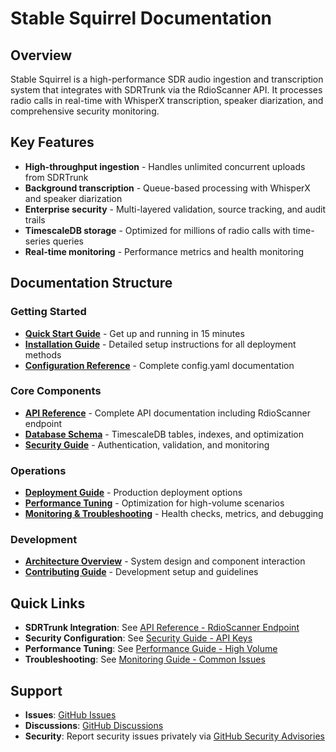 # Stable Squirrel Documentation

## Overview

Stable Squirrel is a high-performance SDR audio ingestion and transcription system that integrates with SDRTrunk via the RdioScanner API. It processes radio calls in real-time with WhisperX transcription, speaker diarization, and comprehensive security monitoring.

## Key Features

- **High-throughput ingestion** - Handles unlimited concurrent uploads from SDRTrunk
- **Background transcription** - Queue-based processing with WhisperX and speaker diarization  
- **Enterprise security** - Multi-layered validation, source tracking, and audit trails
- **TimescaleDB storage** - Optimized for millions of radio calls with time-series queries
- **Real-time monitoring** - Performance metrics and health monitoring

## Documentation Structure

### Getting Started

- **[Quick Start Guide](QUICK_START.md)** - Get up and running in 15 minutes
- **[Installation Guide](INSTALLATION.md)** - Detailed setup instructions for all deployment methods
- **[Configuration Reference](CONFIGURATION.md)** - Complete config.yaml documentation

### Core Components  

- **[API Reference](API_REFERENCE.md)** - Complete API documentation including RdioScanner endpoint
- **[Database Schema](DATABASE_SCHEMA.md)** - TimescaleDB tables, indexes, and optimization
- **[Security Guide](SECURITY_GUIDE.md)** - Authentication, validation, and monitoring

### Operations

- **[Deployment Guide](DEPLOYMENT.md)** - Production deployment options
- **[Performance Tuning](PERFORMANCE.md)** - Optimization for high-volume scenarios
- **[Monitoring & Troubleshooting](MONITORING.md)** - Health checks, metrics, and debugging

### Development

- **[Architecture Overview](ARCHITECTURE.md)** - System design and component interaction
- **[Contributing Guide](CONTRIBUTING.md)** - Development setup and guidelines

## Quick Links

- **SDRTrunk Integration**: See [API Reference - RdioScanner Endpoint](API_REFERENCE.md#rdioscanner-endpoint)
- **Security Configuration**: See [Security Guide - API Keys](SECURITY_GUIDE.md#api-key-configuration)
- **Performance Tuning**: See [Performance Guide - High Volume](PERFORMANCE.md#high-volume-optimization)
- **Troubleshooting**: See [Monitoring Guide - Common Issues](MONITORING.md#common-issues)

## Support

- **Issues**: [GitHub Issues](https://github.com/swiftraccoon/stableSquirrel/issues)
- **Discussions**: [GitHub Discussions](https://github.com/swiftraccoon/stableSquirrel/discussions)
- **Security**: Report security issues privately via [GitHub Security Advisories](https://github.com/swiftraccoon/stableSquirrel/security/advisories)
